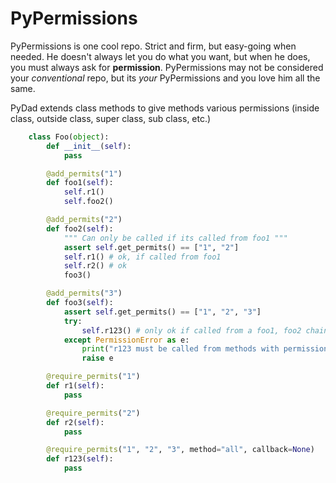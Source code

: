 <h1> PyPermissions </h1>

PyPermissions is one cool repo. Strict and firm, but easy-going when needed. He doesn't always let you
do what you want, but when he does, you must always ask for **permission**. PyPermissions may not be considered
your *conventional* repo, but its *your* PyPermissions and you love him all the same.

PyDad extends class methods to give methods various permissions (inside class, outside class,
super class, sub class, etc.)

```python
    class Foo(object):
        def __init__(self):
            pass

        @add_permits("1")
        def foo1(self):
            self.r1()
            self.foo2()

        @add_permits("2")
        def foo2(self):
            """ Can only be called if its called from foo1 """
            assert self.get_permits() == ["1", "2"]
            self.r1() # ok, if called from foo1
            self.r2() # ok
            foo3()

        @add_permits("3")
        def foo3(self):
            assert self.get_permits() == ["1", "2", "3"]
            try:
                self.r123() # only ok if called from a foo1, foo2 chain
            except PermissionError as e:
                print("r123 must be called from methods with permissions 1, 2 and 3"!)
                raise e

        @require_permits("1")
        def r1(self):
            pass

        @require_permits("2")
        def r2(self):
            pass

        @require_permits("1", "2", "3", method="all", callback=None)
        def r123(self):
            pass
```
